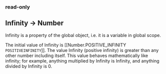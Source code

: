 
### read-only
## Infinity -> Number

Infinity is a property of the global object, i.e. it is a variable in global scope.

The initial value of Infinity is [[Number.POSITIVE_INFINITY `POSITIVEINFINITY`]]. The value Infinity (positive infinity) is greater than any other number including itself. This value behaves mathematically like infinity; for example, anything multiplied by Infinity is Infinity, and anything divided by Infinity is 0.



